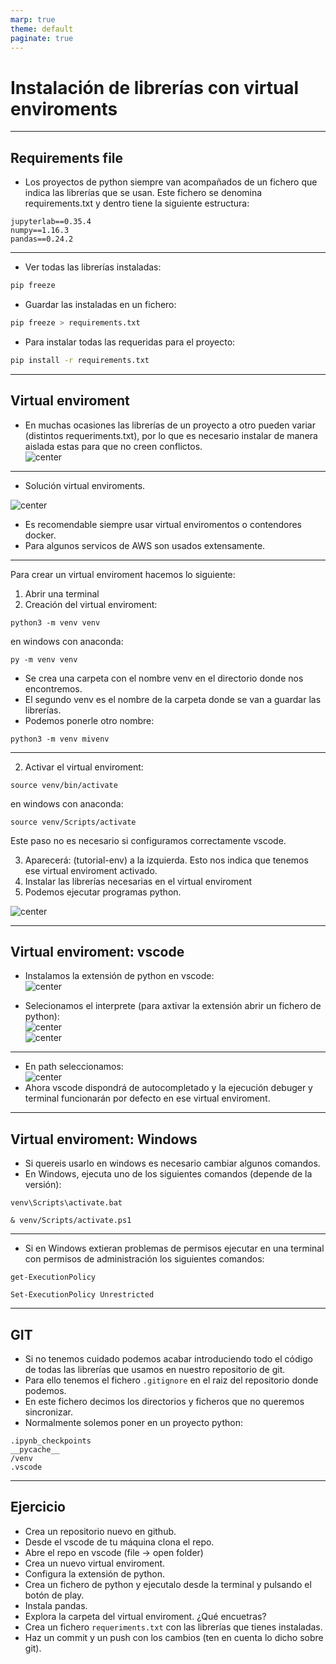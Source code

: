 ```yaml
---
marp: true
theme: default
paginate: true
---
```


<style>
img[alt~="center"] {
  display: block;
  margin: 0 auto;
}
</style>

# Instalación de librerías con virtual enviroments

---

## Requirements file
- Los proyectos de python siempre van acompañados de un fichero que indica las librerías que se usan. 
Este fichero se denomina requirements.txt y dentro tiene la siguiente estructura:
```
jupyterlab==0.35.4
numpy==1.16.3
pandas==0.24.2
```

---

- Ver todas las librerías instaladas:
```bash
pip freeze
```
- Guardar las instaladas en un fichero:
```bash
pip freeze > requirements.txt
```

- Para instalar todas las requeridas para el proyecto:
```bash
pip install -r requirements.txt
```

---

## Virtual enviroment

- En muchas ocasiones las librerías de un proyecto a otro pueden variar (distintos requeriments.txt), por lo que es necesario instalar de manera aislada estas para que no creen conflictos.
![center](./imgs/python_environment.png)

---

- Solución virtual enviroments.

![center](./imgs/venv_2.png)

- Es recomendable siempre usar virtual enviromentos o contendores docker.
- Para algunos servicos de AWS son usados extensamente.

---

Para crear un virtual enviroment hacemos lo siguiente:
1. Abrir una terminal
2. Creación del virtual enviroment:
```
python3 -m venv venv
```
en windows con anaconda:
```
py -m venv venv
```

- Se crea una carpeta con el nombre venv en el directorio donde nos encontremos.
- El segundo venv es el nombre de la carpeta donde se van a guardar las librerías.
- Podemos ponerle otro nombre:
```
python3 -m venv mivenv
```

---
2. Activar el virtual enviroment:
```
source venv/bin/activate
```
en windows con anaconda:
```
source venv/Scripts/activate
```
Este paso no es necesario si configuramos correctamente vscode.

3. Aparecerá: (tutorial-env) a la izquierda. Esto nos indica que tenemos ese virtual enviroment activado.
4. Instalar las librerías necesarias en el virtual enviroment
5. Podemos ejecutar programas python.

![center](./imgs/venv.png)

---
## Virtual enviroment: vscode
- Instalamos la extensión de python en vscode:
![center](./imgs/python.png)

- Selecionamos el interprete (para axtivar la extensión abrir un fichero de python):
![center](./imgs/vscode1.png)
![center](./imgs/vscode2.png)

---

- En path seleccionamos:
![center](./imgs/vscode3.png)
- Ahora vscode dispondrá de autocompletado y la ejecución debuger y terminal funcionarán por defecto en ese virtual enviroment.

---
## Virtual enviroment: Windows
- Si quereis usarlo en windows es necesario cambiar algunos comandos.
- En Windows, ejecuta uno de los siguientes comandos (depende de la versión):
```
venv\Scripts\activate.bat
```
```
& venv/Scripts/activate.ps1
```

---
- Si en Windows extieran problemas de permisos ejecutar en una terminal con permisos de administración los siguientes comandos:
```
get-ExecutionPolicy
```
```
Set-ExecutionPolicy Unrestricted
```

---

## GIT
- Si no tenemos cuidado podemos acabar introduciendo todo el código de todas las librerías que usamos en nuestro repositorio de git.
- Para ello tenemos el fichero ```.gitignore``` en el raiz del repositorio donde podemos.
- En este fichero decimos los directorios y  ficheros que no queremos sincronizar.
- Normalmente solemos poner en un proyecto python:
```
.ipynb_checkpoints
__pycache__
/venv
.vscode
```

---
## Ejercicio

- Crea un repositorio nuevo en github.
- Desde el vscode de tu máquina clona el repo.
- Abre el repo en vscode (file -> open folder)
- Crea un nuevo virtual enviroment.
- Configura la extensión de python.
- Crea un fichero de python y ejecutalo desde la terminal y pulsando el botón de play.
- Instala pandas.
- Explora la carpeta del virtual enviroment. ¿Qué encuetras?
- Crea un fichero ```requeriments.txt``` con las librerías que tienes instaladas.
- Haz un commit y un push con los cambios (ten en cuenta lo dicho sobre git).
